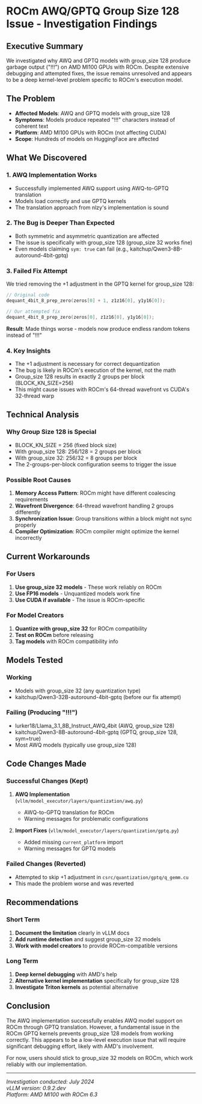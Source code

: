 # ROCm AWQ/GPTQ Group Size 128 Issue - Investigation Findings

## Executive Summary

We investigated why AWQ and GPTQ models with group_size 128 produce garbage output ("!!!") on AMD MI100 GPUs with ROCm. Despite extensive debugging and attempted fixes, the issue remains unresolved and appears to be a deep kernel-level problem specific to ROCm's execution model.

## The Problem

- **Affected Models**: AWQ and GPTQ models with group_size 128
- **Symptoms**: Models produce repeated "!!!" characters instead of coherent text
- **Platform**: AMD MI100 GPUs with ROCm (not affecting CUDA)
- **Scope**: Hundreds of models on HuggingFace are affected

## What We Discovered

### 1. AWQ Implementation Works
- Successfully implemented AWQ support using AWQ-to-GPTQ translation
- Models load correctly and use GPTQ kernels
- The translation approach from nlzy's implementation is sound

### 2. The Bug is Deeper Than Expected
- Both symmetric and asymmetric quantization are affected
- The issue is specifically with group_size 128 (group_size 32 works fine)
- Even models claiming `sym: true` can fail (e.g., kaitchup/Qwen3-8B-autoround-4bit-gptq)

### 3. Failed Fix Attempt
We tried removing the +1 adjustment in the GPTQ kernel for group_size 128:
```cpp
// Original code
dequant_4bit_8_prep_zero(zeros[0] + 1, z1z16[0], y1y16[0]);

// Our attempted fix
dequant_4bit_8_prep_zero(zeros[0], z1z16[0], y1y16[0]);
```

**Result**: Made things worse - models now produce endless random tokens instead of "!!!"

### 4. Key Insights
- The +1 adjustment is necessary for correct dequantization
- The bug is likely in ROCm's execution of the kernel, not the math
- Group_size 128 results in exactly 2 groups per block (BLOCK_KN_SIZE=256)
- This might cause issues with ROCm's 64-thread wavefront vs CUDA's 32-thread warp

## Technical Analysis

### Why Group Size 128 is Special
- BLOCK_KN_SIZE = 256 (fixed block size)
- With group_size 128: 256/128 = 2 groups per block
- With group_size 32: 256/32 = 8 groups per block
- The 2-groups-per-block configuration seems to trigger the issue

### Possible Root Causes
1. **Memory Access Pattern**: ROCm might have different coalescing requirements
2. **Wavefront Divergence**: 64-thread wavefront handling 2 groups differently
3. **Synchronization Issue**: Group transitions within a block might not sync properly
4. **Compiler Optimization**: ROCm compiler might optimize the kernel incorrectly

## Current Workarounds

### For Users
1. **Use group_size 32 models** - These work reliably on ROCm
2. **Use FP16 models** - Unquantized models work fine
3. **Use CUDA if available** - The issue is ROCm-specific

### For Model Creators
1. **Quantize with group_size 32** for ROCm compatibility
2. **Test on ROCm** before releasing
3. **Tag models** with ROCm compatibility info

## Models Tested

### Working
- Models with group_size 32 (any quantization type)
- kaitchup/Qwen3-32B-autoround-4bit-gptq (before our fix attempt)

### Failing (Producing "!!!")
- lurker18/Llama_3.1_8B_Instruct_AWQ_4bit (AWQ, group_size 128)
- kaitchup/Qwen3-8B-autoround-4bit-gptq (GPTQ, group_size 128, sym=true)
- Most AWQ models (typically use group_size 128)

## Code Changes Made

### Successful Changes (Kept)
1. **AWQ Implementation** (`vllm/model_executor/layers/quantization/awq.py`)
   - AWQ-to-GPTQ translation for ROCm
   - Warning messages for problematic configurations

2. **Import Fixes** (`vllm/model_executor/layers/quantization/gptq.py`)
   - Added missing `current_platform` import
   - Warning messages for GPTQ models

### Failed Changes (Reverted)
- Attempted to skip +1 adjustment in `csrc/quantization/gptq/q_gemm.cu`
- This made the problem worse and was reverted

## Recommendations

### Short Term
1. **Document the limitation** clearly in vLLM docs
2. **Add runtime detection** and suggest group_size 32 models
3. **Work with model creators** to provide ROCm-compatible versions

### Long Term
1. **Deep kernel debugging** with AMD's help
2. **Alternative kernel implementation** specifically for group_size 128
3. **Investigate Triton kernels** as potential alternative

## Conclusion

The AWQ implementation successfully enables AWQ model support on ROCm through GPTQ translation. However, a fundamental issue in the ROCm GPTQ kernels prevents group_size 128 models from working correctly. This appears to be a low-level execution issue that will require significant debugging effort, likely with AMD's involvement.

For now, users should stick to group_size 32 models on ROCm, which work reliably with our implementation.

---

*Investigation conducted: July 2024*  
*vLLM version: 0.9.2.dev*  
*Platform: AMD MI100 with ROCm 6.3*